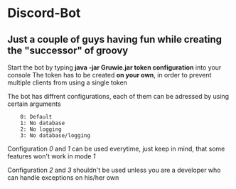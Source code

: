 # Discord-Bot

## Just a couple of guys having fun while creating the "successor" of groovy


Start the bot by typing **java -jar Gruwie.jar token configuration** into your console
The token has to be created **on your own**, in order to prevent multiple clients from using a single token


The bot has diffrent configurations, each of them can be adressed by using certain arguments

		0: Default
		1: No database
		2: No logging
		3: No database/logging
		
Configuration *0* and *1* can be used everytime, just keep in mind, that some features won't work in mode *1*

Configuration *2* and *3* shouldn't be used unless you are a developer who can handle exceptions on his/her own
